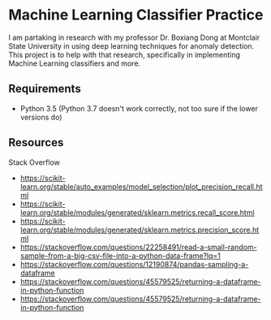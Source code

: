 # Machine Learning Classifier Practice
I am partaking in research with my professor Dr. Boxiang Dong at Montclair State University in using deep learning techniques for anomaly detection. This project is to help with that research, specifically in implementing Machine Learning classifiers and more.

## Requirements
* Python 3.5 (Python 3.7 doesn't work correctly, not too sure if the lower versions do)

## Resources
Stack Overflow
* https://scikit-learn.org/stable/auto_examples/model_selection/plot_precision_recall.html
* https://scikit-learn.org/stable/modules/generated/sklearn.metrics.recall_score.html
* https://scikit-learn.org/stable/modules/generated/sklearn.metrics.precision_score.html
* https://stackoverflow.com/questions/22258491/read-a-small-random-sample-from-a-big-csv-file-into-a-python-data-frame?lq=1
* https://stackoverflow.com/questions/12190874/pandas-sampling-a-dataframe
* https://stackoverflow.com/questions/45579525/returning-a-dataframe-in-python-function
* https://stackoverflow.com/questions/45579525/returning-a-dataframe-in-python-function